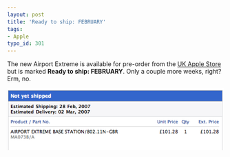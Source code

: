 ```yaml
---
layout: post
title: 'Ready to ship: FEBRUARY'
tags:
- Apple
typo_id: 301
---
```

The new Airport Extreme is available for pre-order from the [UK Apple Store](http://www.apple.com/ukstore)
but is marked **Ready to ship: FEBRUARY**. Only a couple more weeks, right? Erm, no.

![screenshot from online UK Apple store](/files/ready_to_ship_feb.png "Estimated Shipping: 28 Feb, 2007")
